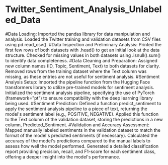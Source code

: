 # Twitter_Sentiment_Analysis_Unlabeled_Data

#Data Loading:
Imported the pandas library for data manipulation and analysis.
Loaded the Twitter training and validation datasets from CSV files using pd.read_csv().
#Data Inspection and Preliminary Analysis:
Printed the first few rows of both datasets with .head() to get an initial look at the data structure.
Checked for missing values in both datasets using .isnull().sum() to identify data completeness.
#Data Cleaning and Preparation:
Assigned new column names (ID, Topic, Sentiment, Text) to both datasets for clarity.
Removed rows from the training dataset where the Text column was missing, as these entries are not useful for sentiment analysis.
#Sentiment Analysis Setup:
Imported the pipeline function from the Hugging Face transformers library to utilize pre-trained models for sentiment analysis.
Initialized the sentiment analysis pipeline, specifying the use of PyTorch (framework="pt") to ensure compatibility with the deep learning library being used.
#Sentiment Prediction:
Defined a function predict_sentiment to apply the sentiment analysis pipeline to a piece of text, returning the model's sentiment label (e.g., POSITIVE, NEGATIVE).
Applied this function to the Text column of the validation dataset, storing the predictions in a new column, Predicted_Sentiment.
#Validation and Accuracy Assessment:
Mapped manually labeled sentiments in the validation dataset to match the format of the model's predicted sentiments (if necessary).
Calculated the accuracy of the model's predictions compared to the manual labels to assess how well the model performed.
Generated a detailed classification report providing precision, recall, and F1-score for each sentiment class, offering a deeper insight into the model's performance.
